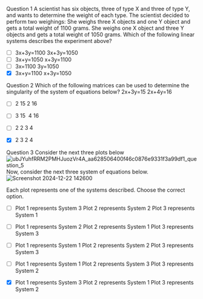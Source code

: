 Question 1
A scientist has six objects, three of type X and three of type Y, and wants to determine the weight of each type. The scientist decided to perform two weighings:
She weighs three X objects and one Y object and gets a total weight of 1100 grams.
She weighs one X object and three Y objects and gets a total weight of 1050 grams.
Which of the following linear systems describes the experiment above?

- [ ] 3x+3y=1100
      3x+3y=1050
​
- [ ] 3x+y=1050
      x+3y=1100
​
- [ ] 3x=1100
      3y=1050
​
- [x] 3x+y=1100
      x+3y=1050

​Question 2
Which of the following matrices can be used to determine the singularity of the system of equations below?
2x+3y=15
2x+4y=16
​
- [ ] 2 15
      2 16

- [ ] 3 ​15
​      4 16
​
- [ ] 2 2
      3 4

- [x] 2 3
      2 4

Question 3
Consider the next three plots below
![ubJYuhfRRM2PMHJuozVr4A_aa628506400f46c0876e9331f3a99df1_question_5](https://github.com/user-attachments/assets/1be6e196-9c20-434b-8b78-c59d427fe2b6)
Now, consider the next three system of equations below.
![Screenshot 2024-12-22 142600](https://github.com/user-attachments/assets/ddf6a2dc-a308-4b01-a80f-0ca167d8dbfd)

Each plot represents one of the systems described. Choose the correct option.

- [ ] Plot 1 represents System 3
      Plot 2 represents System 2
      Plot 3 represents System 1

- [ ] Plot 1 represents System 2
      Plot 2 represents System 1
      Plot 3 represents System 3

- [ ] Plot 1 represents System 1
      Plot 2 represents System 2
      Plot 3 represents System 3

- [ ] Plot 1 represents System 1
      Plot 2 represents System 3
      Plot 3 represents System 2

- [x] Plot 1 represents System 3
      Plot 2 represents System 1
      Plot 3 represents System 2
